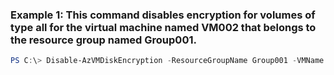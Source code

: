 ### Example 1: This command disables encryption for volumes of type all for the virtual machine named VM002 that belongs to the resource group named Group001.
```powershell
PS C:\> Disable-AzVMDiskEncryption -ResourceGroupName Group001 -VMName VM002
```


